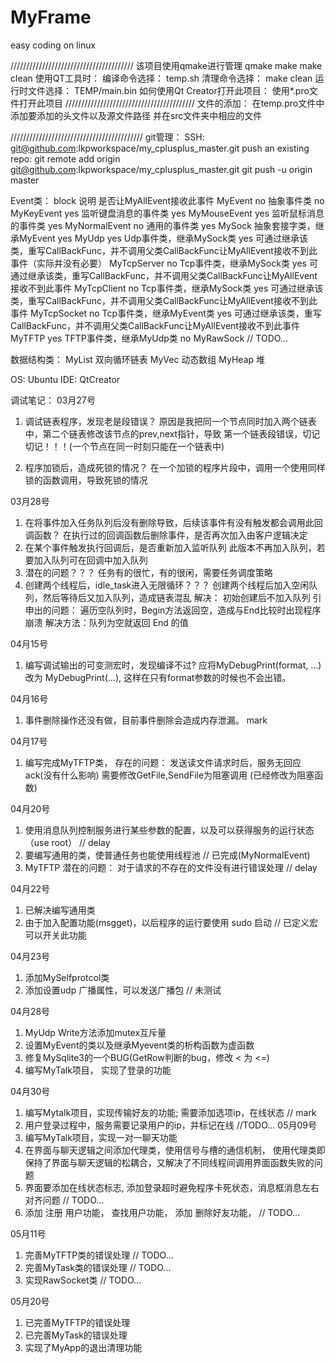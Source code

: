 # MyFrame
easy coding on linux 


///////////////////////////////////////
该项目使用qmake进行管理
    qmake
    make
    make clean
使用QT工具时：
    编译命令选择：
        temp.sh
    清理命令选择：
        make clean
运行时文件选择：
    TEMP/main.bin
如何使用Qt Creator打开此项目：
    使用*.pro文件打开此项目
/////////////////////////////////////////
文件的添加：
    在temp.pro文件中添加要添加的头文件以及源文件路径
    并在src文件夹中相应的文件

//////////////////////////////////////////
git管理：
SSH:
    git@github.com:lkpworkspace/my_cplusplus_master.git
push an existing repo:
    git remote add origin git@github.com:lkpworkspace/my_cplusplus_master.git
    git push -u origin master


Event类：           block            说明                    是否让MyAllEvent接收此事件
MyEvent               no         抽象事件类                    no
MyKeyEvent            yes        监听键盘消息的事件类           yes
MyMouseEvent          yes        监听鼠标消息的事件类           yes
MyNormalEvent         no         通用的事件类                   yes
MySock                           抽象套接字类，继承MyEvent      yes
MyUdp                 yes        Udp事件类，继承MySock类        yes      可通过继承该类，重写CallBackFunc，并不调用父类CallBackFunc让MyAllEvent接收不到此事件（实际并没有必要）
MyTcpServer           no         Tcp事件类，继承MySock类        yes      可通过继承该类，重写CallBackFunc，并不调用父类CallBackFunc让MyAllEvent接收不到此事件
MyTcpClient           no         Tcp事件类，继承MySock类        yes      可通过继承该类，重写CallBackFunc，并不调用父类CallBackFunc让MyAllEvent接收不到此事件
MyTcpSocket           no         Tcp事件类，继承MyEvent类       yes      可通过继承该类，重写CallBackFunc，并不调用父类CallBackFunc让MyAllEvent接收不到此事件
MyTFTP                yes        TFTP事件类，继承MyUdp类        no
MyRawSock                        // TODO...


数据结构类：
MyList                           双向循环链表
MyVec                            动态数组
MyHeap                           堆


OS:
	Ubuntu
IDE:
	QtCreator

调试笔记：
03月27号
1. 调试链表程序，发现老是段错误？
	原因是我把同一个节点同时加入两个链表中，第二个链表修改该节点的prev,next指针，导致
    第一个链表段错误，切记切记！！！(一个节点在同一时刻只能在一个链表中)

2. 程序加锁后，造成死锁的情况？
    在一个加锁的程序片段中，调用一个使用同样锁的函数调用，导致死锁的情况

03月28号
1. 在将事件加入任务队列后没有删除导致，后续该事件有没有触发都会调用此回调函数？
    在执行过的回调函数后删除事件，是否再次加入由客户逻辑决定
2. 在某个事件触发执行回调后，是否重新加入监听队列
    此版本不再加入队列，若要加入队列可在回调中加入队列
3. 潜在的问题？？？
    任务有的很忙，有的很闲，需要任务调度策略
4. 创建两个线程后，idle_task进入无限循环？？？
    创建两个线程后加入空闲队列，然后等待后又加入队列，造成链表混乱
    解决： 初始创建后不加入队列
    引申出的问题：
        遍历空队列时，Begin方法返回空，造成与End比较时出现程序崩溃
        解决方法：队列为空就返回 End 的值

04月15号
1. 编写调试输出的可变测宏时，发现编译不过?
	应将MyDebugPrint(format, ...) 改为 MyDebugPrint(...), 这样在只有format参数的时候也不会出错。

04月16号
1. 事件删除操作还没有做，目前事件删除会造成内存泄漏。  mark

04月17号
1. 编写完成MyTFTP类，
	存在的问题： 
		发送读文件请求时后，服务无回应ack(没有什么影响)
		需要修改GetFile,SendFile为阻塞调用 (已经修改为阻塞函数)

04月20号
1. 使用消息队列控制服务进行某些参数的配置，以及可以获得服务的运行状态（use root）    // delay
2. 要编写通用的类，使普通任务也能使用线程池   // 已完成(MyNormalEvent)
3. MyTFTP 潜在的问题： 对于请求的不存在的文件没有进行错误处理    // delay

04月22号
1. 已解决编写通用类
2. 由于加入配置功能(msgget)，以后程序的运行要使用 sudo 启动 // 已定义宏可以开关此功能

04月23号
1. 添加MySelfprotcol类
2. 添加设置udp 广播属性，可以发送广播包 // 未测试

04月28号
1. MyUdp Write方法添加mutex互斥量
2. 设置MyEvent的类以及继承Myevent类的析构函数为虚函数
3. 修复MySqlite3的一个BUG(GetRow判断的bug，修改 < 为 <=)
4. 编写MyTalk项目， 实现了登录的功能

04月30号
1. 编写Mytalk项目，实现传输好友的功能; 需要添加选项ip，在线状态 // mark 
2. 用户登录过程中，服务需要记录用户的ip，并标记在线 //TODO...
05月09号
1. 编写MyTalk项目，实现一对一聊天功能
2. 在界面与聊天逻辑之间添加代理类，使用信号与槽的通信机制，
   使用代理类即保持了界面与聊天逻辑的松耦合，又解决了不同线程间调用界面函数失败的问题
3. 界面要添加在线状态标志, 添加登录超时避免程序卡死状态，消息框消息左右对齐问题 // TODO...
4. 添加 注册 用户功能， 查找用户功能， 添加 删除好友功能， // TODO...

05月11号
1. 完善MyTFTP类的错误处理 // TODO...
2. 完善MyTask类的错误处理 // TODO...
3. 实现RawSocket类       // TODO...

05月20号
1. 已完善MyTFTP的错误处理
2. 已完善MyTask的错误处理
3. 实现了MyApp的退出清理功能







































